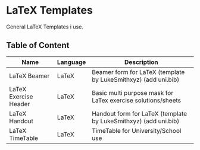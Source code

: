 # LaTeX Templates
General LaTeX Templates i use.

## Table of Content

| Name                   | Language      | Description                                                                        |
| ---------------------- | ------------- | ---------------------------------------------------------------------------------- |
| LaTeX Beamer           | LaTeX         | Beamer form for LaTeX (template by LukeSmithxyz) (add uni.bib)                     |
| LaTeX Exercise Header  | LaTeX         | Basic multi purpose mask for LaTex exercise solutions/sheets                       |
| LaTeX Handout          | LaTeX         | Handout form for LaTeX (template by LukeSmithxyz) (add uni.bib)                    |
| LaTeX TimeTable        | LaTeX         | TimeTable for University/School use                                                |
